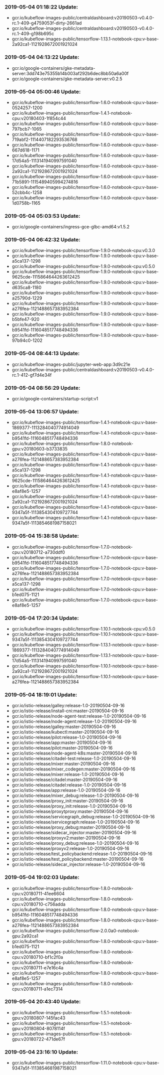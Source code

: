 ### 2019-05-04 01:18:22 Update:

- gcr.io/kubeflow-images-public/centraldashboard:v20190503-v0.4.0-rc.1-409-g4759053f-dirty-2661ad
- gcr.io/kubeflow-images-public/centraldashboard:v20190503-v0.4.0-rc.1-409-g198b695c
- gcr.io/kubeflow-images-public/tensorflow-1.13.1-notebook-cpu:v-base-2a92ca1-1121928672001921024
### 2019-05-04 04:13:22 Update:

- gcr.io/google-containers/gke-metadata-server:3dd743e75355b14b003af292b6dec8bb50a6a00f
- gcr.io/google-containers/gke-metadata-server:v0.2.5
### 2019-05-04 05:00:46 Update:

- gcr.io/kubeflow-images-public/tensorflow-1.6.0-notebook-cpu:v-base-0524257-1200
- gcr.io/kubeflow-images-public/tensorflow-1.4.1-notebook-cpu:v20180403-1f854c44
- gcr.io/kubeflow-images-public/tensorflow-1.6.0-notebook-cpu:v-base-797bcb7-1065
- gcr.io/kubeflow-images-public/tensorflow-1.6.0-notebook-cpu:v-base-719abf2-1114407182293536768
- gcr.io/kubeflow-images-public/tensorflow-1.6.0-notebook-cpu:v-base-667d618-1171
- gcr.io/kubeflow-images-public/tensorflow-1.6.0-notebook-cpu:v-base-17d54a5-1113141940997591040
- gcr.io/kubeflow-images-public/tensorflow-1.6.0-notebook-cpu:v-base-2a92ca1-1121928672001921024
- gcr.io/kubeflow-images-public/tensorflow-1.6.0-notebook-cpu:v-base-71b5891-1115489405994274816
- gcr.io/kubeflow-images-public/tensorflow-1.6.0-notebook-cpu:v-base-52cbb4c-1258
- gcr.io/kubeflow-images-public/tensorflow-1.6.0-notebook-cpu:v-base-1d0758b-1165
### 2019-05-04 05:03:53 Update:

- gcr.io/google-containers/ingress-gce-glbc-amd64:v1.5.2
### 2019-05-04 06:42:32 Update:

- gcr.io/kubeflow-images-public/tensorflow-1.9.0-notebook-cpu:v0.3.0
- gcr.io/kubeflow-images-public/tensorflow-1.9.0-notebook-cpu:v-base-a5ca137-1298
- gcr.io/kubeflow-images-public/tensorflow-1.9.0-notebook-cpu:v0.5.0
- gcr.io/kubeflow-images-public/tensorflow-1.9.0-notebook-cpu:v-base-9625cde-1115864644263612425
- gcr.io/kubeflow-images-public/tensorflow-1.9.0-notebook-cpu:v-base-d635ca8-1180
- gcr.io/kubeflow-images-public/tensorflow-1.9.0-notebook-cpu:v-base-a25790d-1229
- gcr.io/kubeflow-images-public/tensorflow-1.9.0-notebook-cpu:v-base-a276fea-1121488657383952384
- gcr.io/kubeflow-images-public/tensorflow-1.9.0-notebook-cpu:v-base-b5bfe47-920
- gcr.io/kubeflow-images-public/tensorflow-1.9.0-notebook-cpu:v-base-b9541fd-1116048517748494336
- gcr.io/kubeflow-images-public/tensorflow-1.9.0-notebook-cpu:v-base-97b94c0-1202
### 2019-05-04 08:44:13 Update:

- gcr.io/kubeflow-images-public/jupyter-web-app:3d9c21e
- gcr.io/kubeflow-images-public/centraldashboard:v20190503-v0.4.0-rc.1-412-gf7d4e34f
### 2019-05-04 08:56:29 Update:

- gcr.io/google-containers/startup-script:v1
### 2019-05-04 13:06:57 Update:

- gcr.io/kubeflow-images-public/tensorflow-1.4.1-notebook-cpu:v-base-1869377-1113284040774914049
- gcr.io/kubeflow-images-public/tensorflow-1.4.1-notebook-cpu:v-base-b9541fd-1116048517748494336
- gcr.io/kubeflow-images-public/tensorflow-1.8.0-notebook-gpu:v20180603-b3733835
- gcr.io/kubeflow-images-public/tensorflow-1.4.1-notebook-cpu:v-base-a276fea-1121488657383952384
- gcr.io/kubeflow-images-public/tensorflow-1.4.1-notebook-cpu:v-base-a5ca137-1298
- gcr.io/kubeflow-images-public/tensorflow-1.4.1-notebook-cpu:v-base-9625cde-1115864644263612425
- gcr.io/kubeflow-images-public/tensorflow-1.4.1-notebook-cpu:v-base-e8af8e5-1257
- gcr.io/kubeflow-images-public/tensorflow-1.4.1-notebook-cpu:v-base-2a92ca1-1121928672001921024
- gcr.io/kubeflow-images-public/tensorflow-1.4.1-notebook-cpu:v-base-9347a5f-1113854304109727744
- gcr.io/kubeflow-images-public/tensorflow-1.4.1-notebook-cpu:v-base-9347a5f-1113854681987158021
### 2019-05-04 15:38:58 Update:

- gcr.io/kubeflow-images-public/tensorflow-1.7.0-notebook-cpu:v20180712-a730ddf0
- gcr.io/kubeflow-images-public/tensorflow-1.7.0-notebook-cpu:v-base-b9541fd-1116048517748494336
- gcr.io/kubeflow-images-public/tensorflow-1.7.0-notebook-cpu:v-base-a276fea-1121488657383952384
- gcr.io/kubeflow-images-public/tensorflow-1.7.0-notebook-cpu:v-base-a5ca137-1298
- gcr.io/kubeflow-images-public/tensorflow-1.7.0-notebook-cpu:v-base-b1ed075-1121
- gcr.io/kubeflow-images-public/tensorflow-1.7.0-notebook-cpu:v-base-e8af8e5-1257
### 2019-05-04 17:20:34 Update:

- gcr.io/kubeflow-images-public/tensorflow-1.10.1-notebook-cpu:v0.5.0
- gcr.io/kubeflow-images-public/tensorflow-1.10.1-notebook-cpu:v-base-9347a5f-1113854304109727744
- gcr.io/kubeflow-images-public/tensorflow-1.13.1-notebook-cpu:v-base-1869377-1113284040774914049
- gcr.io/kubeflow-images-public/tensorflow-1.13.1-notebook-cpu:v-base-17d54a5-1113141940997591040
- gcr.io/kubeflow-images-public/tensorflow-1.10.1-notebook-cpu:v-base-2a92ca1-1121928672001921024
- gcr.io/kubeflow-images-public/tensorflow-1.10.1-notebook-cpu:v-base-a276fea-1121488657383952384
### 2019-05-04 18:19:01 Update:

- gcr.io/istio-release/galley:release-1.0-20190504-09-16
- gcr.io/istio-release/install-cni:master-20190504-09-16
- gcr.io/istio-release/node-agent-test:release-1.0-20190504-09-16
- gcr.io/istio-release/node-agent:release-1.0-20190504-09-16
- gcr.io/istio-release/galley:master-20190504-09-16
- gcr.io/istio-release/kubectl:master-20190504-09-16
- gcr.io/istio-release/pilot:release-1.0-20190504-09-16
- gcr.io/istio-release/app:master-20190504-09-16
- gcr.io/istio-release/pilot:master-20190504-09-16
- gcr.io/istio-release/node-agent-k8s:master-20190504-09-16
- gcr.io/istio-release/citadel-test:release-1.0-20190504-09-16
- gcr.io/istio-release/mixer:master-20190504-09-16
- gcr.io/istio-release/mixer_codegen:master-20190504-09-16
- gcr.io/istio-release/mixer:release-1.0-20190504-09-16
- gcr.io/istio-release/citadel:master-20190504-09-16
- gcr.io/istio-release/citadel:release-1.0-20190504-09-16
- gcr.io/istio-release/app:release-1.0-20190504-09-16
- gcr.io/istio-release/mixer_debug:release-1.0-20190504-09-16
- gcr.io/istio-release/proxy_init:master-20190504-09-16
- gcr.io/istio-release/proxy_init:release-1.0-20190504-09-16
- gcr.io/istio-release/proxytproxy:master-20190504-09-16
- gcr.io/istio-release/servicegraph_debug:release-1.0-20190504-09-16
- gcr.io/istio-release/servicegraph:release-1.0-20190504-09-16
- gcr.io/istio-release/proxy_debug:master-20190504-09-16
- gcr.io/istio-release/sidecar_injector:master-20190504-09-16
- gcr.io/istio-release/proxyv2:master-20190504-09-16
- gcr.io/istio-release/proxy_debug:release-1.0-20190504-09-16
- gcr.io/istio-release/proxyv2:release-1.0-20190504-09-16
- gcr.io/istio-release/test_policybackend:release-1.0-20190504-09-16
- gcr.io/istio-release/test_policybackend:master-20190504-09-16
- gcr.io/istio-release/sidecar_injector:release-1.0-20190504-09-16
### 2019-05-04 19:02:03 Update:

- gcr.io/kubeflow-images-public/tensorflow-1.8.0-notebook-cpu:v20180711-41ee6604
- gcr.io/kubeflow-images-public/tensorflow-1.8.0-notebook-cpu:v20180710-c756adda
- gcr.io/kubeflow-images-public/tensorflow-1.8.0-notebook-cpu:v-base-b9541fd-1116048517748494336
- gcr.io/kubeflow-images-public/tensorflow-1.8.0-notebook-cpu:v-base-a276fea-1121488657383952384
- gcr.io/kubeflow-images-public/tensorflow-2.0.0a0-notebook-gpu:2a92ca1
- gcr.io/kubeflow-images-public/tensorflow-1.8.0-notebook-cpu:v-base-b1ed075-1121
- gcr.io/kubeflow-images-public/tensorflow-1.8.0-notebook-cpu:v20180710-bf1c2f0a
- gcr.io/kubeflow-images-public/tensorflow-1.8.0-notebook-cpu:v20180711-e7e16c4a
- gcr.io/kubeflow-images-public/tensorflow-1.8.0-notebook-cpu:v-base-e8af8e5-1257
- gcr.io/kubeflow-images-public/tensorflow-1.8.0-notebook-cpu:v20180711-a1ec7314
### 2019-05-04 20:43:40 Update:

- gcr.io/kubeflow-images-public/tensorflow-1.5.1-notebook-gpu:v20180807-145fac43
- gcr.io/kubeflow-images-public/tensorflow-1.5.1-notebook-gpu:v20180804-8078114f
- gcr.io/kubeflow-images-public/tensorflow-1.5.1-notebook-gpu:v20180722-471de67f
### 2019-05-04 23:16:10 Update:

- gcr.io/kubeflow-images-public/tensorflow-1.11.0-notebook-cpu:v-base-9347a5f-1113854681987158021

